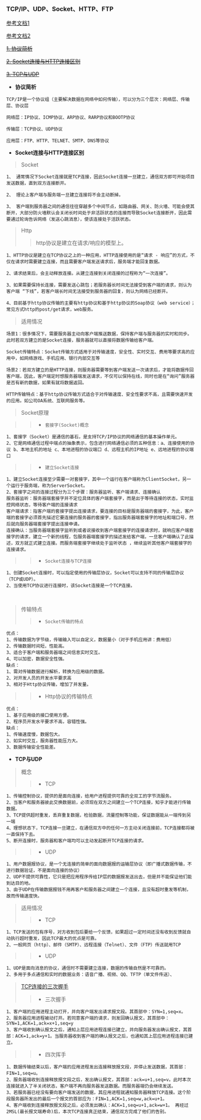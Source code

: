 ### TCP/IP、UDP、Socket、HTTP、FTP
[参考文档1](https://blog.csdn.net/tiancheng1016/article/details/52582988)

[参考文档2](https://blog.csdn.net/hai_chao/article/details/79626161)

~~[1. 协议简析]()~~

~~[2. Socket连接与HTTP连接区别]()~~

~~[3. TCP与UDP]()~~

- **协议简析**

```
TCP/IP是一个协议组（主要解决数据在网络中如何传输），可以分为三个层次：网络层、传输层、协议层
```
```
网络层：IP协议、ICMP协议、ARP协议、RARP协议和BOOTP协议

传输层：TCP协议、UDP协议

应用层：FTP、HTTP、TELNET、SMTP、DNS等协议
```
- **Socket连接与HTTP连接区别**

>Socket

```
1、 通常情况下Socket连接就是TCP连接，因此Socket连接一旦建立，通信双方即可开始项目发送数据，直到双方连接断开。

2、 理论上客户端与服务端一旦建立连接将不会主动断掉。

3、 客户端到服务器之间的通信往往穿越多个中间节点，如路由器、网关、防火墙、可能会使其断开，大部分防火墙默认会关闭长时间处于非活跃状态的连接而导致Socket连接断开，因此需要通过轮询告诉网络（发送心跳消息），使该连接处于活跃状态。
```
>Http
>>http协议是建立在请求/响应的模型上。

```
1、HTTP协议是建立在TCP协议之上的一种应用，HTTP连接使用的是“请求 - 响应”的方式，不仅在请求时需要建立连接，而且需要客户端发送请求后，服务端才能回复数据。

2、请求结束后，会主动释放连接。从建立连接到关闭连接的过程称为“一次连接”。

3、如果需要保持长连接，需要发送心跳包；若服务器长时间无法接受到客户端的请求，则认为客户端 “下线”，若客户端长时间无法接受到服务器的回复，则认为网络已经断开。

4、目前基于http协议传输的主要有http协议和基于http协议的Soap协议（web service）；常见方式http的post/get请求，web服务。
```
>适用情况

```
场景1：很多情况下，需要服务器主动向客户端推送数据，保持客户端与服务器的实时和同步。此时若双方建立的是Socket连接，服务器就可以直接将数据传输给客户端。

Socket传输特点：Socket传输方式适用于对传输速度，安全性、实时交互、费用等要求高的应用中，如网络游戏、手机应用、银行内部交互等

场景2：若双方建立的是HTTP连接，则服务器需要等到客户端发送一次请求后，才能将数据传回客户端，因此，客户端定时想服务器端发送请求，不仅可以保持在线，同时也是在“询问”服务器是否有新的数据，如果有就将数据返回。

HTTP传输特点：基于http协议传输方式适合于对传输速度、安全性要求不高，且需要快速开发的应用。如公司OA系统、互联网服务等。

```
>Socket原理

>>- `套接字(Socket)概念`
```
1、套接字（Socket）是通信的基石，是支持TCP/IP协议的网络通信的基本操作单元。
2、它是网络通信过程中端点的抽象表示，包含进行网络通信必须的五种信息：a、连接使用的协议 b、本地主机的地址 c、本地进程的协议端口 d、远程主机的IP地址 e、远地进程的协议端口
```
>>- `建立Socket连接`
```
1、建立Socket连接至少需要一对套接字，其中一个运行在客户端称为ClientSocket，另一个运行于服务端，称为ServerSocket。
2、套接字之间的连接过程分为三个步骤：服务器监听、客户端请求、连接确认
服务器监听：服务器端套接字并不定位具体的客户端套接字，而是出于等待连接的状态，实时监控网络状态，等待客户端的连接请求
客户端请求：指客户端的套接字提出连接请求，要连接的目标是服务器端的套接字，为此，客户端的套接字必须首先描述它要连接的服务器的套接字，指出服务器端套接字的地址和端口号，然后就向服务器端套接字提出连接申请。
连接确认：当服务器端套接字监听到或者说接收到客户端套接字的连接请求时，就响应客户端套接字的请求，建立一个新的线程，包服务器端套接字的描述发给客户端，一旦客户端确认了此描述，双方就正式建立连接。而服务端套接字继续处于监听状态 ，继续监听其他客户端套接字的连接请求。
```
>>- `Socket连接与TCP连接`
```
1、创建Socket连接时，可以指定使用的传输层协议，Socket可以支持不同的传输层协议（TCP或UDP）。
2、当使用TCP协议进行连接时，该Socket连接是一个TCP连接。
```

<br/>

> 传输特点
>>- `Socket传输的特点`
```
优点：
1、传输数据为字节级，传输输入可以自定义，数据量小（对于手机应用讲：费用低）
2、传输数据时间短，性能高。
3、适合于客户端和服务器端之间信息实时交互。
4、可以加密，数据安全性强。
缺点：
1、需对传输数据进行解析，转换为应用级的数据。
2、对开发人员的开发水平要求高
3、相对于Http协议传输，增加了并发量。
```
>>- Http协议的传输特点
```
优点：
1、基于应用级的接口使用方便。
2、程序员开发水平要求不高，容错性强。
缺点：
1、传输速度慢，数据包大。
2、如实时交互，服务器性能压力大。
3、数据传输安全性能差。
```

- **TCP与UDP**

> 概念
>>- TCP
```
1、传输控制协议，提供的是面向连接，给用户进程提供可靠的全双工的字节流服务。
2、当客户和服务器彼此交换数据前，必须现在双方之间建立一个TCP连接，知乎才能进行传输数据。
3、TCP提供超时重发，丢弃重复数据，检验数据，流量控制等功能，保证数据能从一端传到另一端
4、理想状态下，TCP连接一旦建立，在通信双方中的任何一方主动关闭连接前，TCP连接都将被一直保持下去。
5、断开连接时，服务器和客户端均可以主动发起断开TCP连接的请求。
```
>>- UDP
```
1、用户数据报协议，是一个无连接的简单的面向数据报的运输层协议（即广播式数据传输，不进行数据验证，不是面向连接的协议）
2、UDP不提供可靠性，它只是把应用程序传给IP层的数据报发送出去，但是并不能保证他们能到达目的地。
3、由于UDP在传输数据报钱不用再客户和服务器之间建立一个连接，且没有超时重发等机制，故而传输速度快。
```

> 适用情况
>>- TCP
```
1、TCP发送的包有序号，对方收到包后要给一个反馈，如果超过一定时间还没有收到反馈就自动执行超时重发，因此TCP最大的优点是可靠。
2、一般网页（http）、邮件（SMTP）、远程连接（Telnet）、文件（FTP）传送就用TCP
```
>>- UDP
```
1、UDP是面向消息的协议，通信时不需要建立连接，数据的传输自然是不可靠的。
2、多用于多点通信和实时的数据业务：语音广播、视频、QQ、TFTP（单文件传送）、
```

> [TCP连接的三次握手](https://www.cnblogs.com/zhuwq585/p/6138775.html)
>>- 三次握手
```
1、客户端的应用进程主动打开，并向客户端发出请求报文段。其首部中：SYN=1,seq=x。
2、服务器应用进程被动打开。若同意客户端的请求，则发回确认报文，其首部中：SYN=1,ACK=1,ack=x+1,seq=y
3、客户端收到确认报文之后，通知上层应用进程连接已建立，并向服务器发出确认报文，其首部：ACK=1,ack=y+1。当服务器收到客户端的确认报文之后，也通知其上层应用进程连接已建立。
```
>>- 四次挥手
```
1、数据传输结束以后，客户端的应用进程发出连接释放报文段，并停止发送数据，其首部：FIN=1,seq=u。
2、服务器端收到连接释放报文段之后，发出确认报文，其首部：ack=u+1,seq=v。此时本次连接就进入了半关闭状态，客户端不再向服务器发送数据。而服务器端仍会继续发送。
3、若服务器已经没有要向客户端发送的数据，其应用进程就通知服务器释放TCP连接。这个阶段服务器所发出的最后一个报文的首部应为：FIN=1,ACK=1,seq=w,ack=u+1。
4、客户端收到连接释放报文段之后，必须发出确认：ACK=1,seq=u+1,ack=w+1。 再经过2MSL(最长报文端寿命)后，本次TCP连接真正结束，通信双方完成了他们的告别。
```
